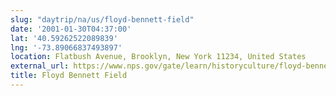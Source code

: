 ```yaml
---
slug: "daytrip/na/us/floyd-bennett-field"
date: '2001-01-30T04:37:00'
lat: '40.59262522089839'
lng: '-73.89066837493897'
location: Flatbush Avenue, Brooklyn, New York 11234, United States
external_url: https://www.nps.gov/gate/learn/historyculture/floyd-bennett-field.htm
title: Floyd Bennett Field
---
```



